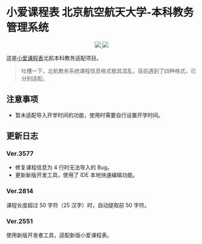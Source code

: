 # 小爱课程表 北京航空航天大学-本科教务管理系统

<p align="center">
  <a href="https://github.com/MeanZhang" alt="开发者">
    <img src="https://img.shields.io/badge/开发者-Mean-blue?logo=github">
  </a>
  <a href="https://github.com/MeanZhang/buaa-ai-schedule" alt="使用人数">
    <img src="https://api.meancoder.xyz/schedule">
  </a>
</p>

这是[小爱课程表](https://open-schedule-prod.ai.xiaomi.com/docs/#/help/)北航本科教务适配项目。

> 吐槽一下，北航教务系统课程信息格式极其混乱，目前遇到了四种格式，已分别适配。

## 注意事项

- 暂未适配导入开学时间的功能，使用时需要自行设置开学时间。

## 更新日志

### Ver.3577

- 修复课程信息为 4 行时无法导入的 Bug。
- 更新新版开发工具，使用了 IDE 本地快速编辑功能。

### Ver.2814

课程长度超过 50 字符（25 汉字）时，自动提取前 50 字符。

### Ver.2551

使用新版开发者工具，适配新版小爱课程表。

